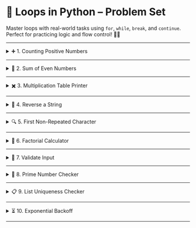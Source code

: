# 🔁 Loops in Python – Problem Set

Master loops with real-world tasks using `for`, `while`, `break`, and `continue`. Perfect for practicing logic and flow control! 🧠🐍

---

<details>
<summary>➕ 1. Counting Positive Numbers</summary>

### 🧪 Problem:

Given a list of numbers, count how many are **positive** ➕

```python
numbers = [1, -2, 3, -4, 5, 6, -7, -8, 9, 10]
```

🧮 Count all values > 0

</details>

---

<details>
<summary>🔢 2. Sum of Even Numbers</summary>

### 🧪 Problem:

Calculate the **sum** of all even numbers up to a given number `n`.
🔄 Use a `for` loop to accumulate values divisible by 2.

</details>

---

<details>
<summary>✖️ 3. Multiplication Table Printer</summary>

### 🧪 Problem:

Print the multiplication table for a number (e.g. 7) from 1 to 10
⏩ But **skip** the 5th iteration using `continue`.

</details>

---

<details>
<summary>🔁 4. Reverse a String</summary>

### 🧪 Problem:

Reverse a string using a loop (no slicing!)
🔁 Iterate from the back to the front, character by character.

</details>

---

<details>
<summary>🔍 5. First Non-Repeated Character</summary>

### 🧪 Problem:

Given a string, find the **first non-repeating** character.
👀 Traverse and compare each character's frequency.

</details>

---

<details>
<summary>🧮 6. Factorial Calculator</summary>

### 🧪 Problem:

Compute the factorial of a number using a `while` loop.
📈 Multiply numbers from `n` down to 1.

</details>

---

<details>
<summary>🔄 7. Validate Input</summary>

### 🧪 Problem:

Keep prompting the user until they enter a number between **1 and 10** 🧍‍♂️🧍‍♀️
🎯 Use a loop with condition and break.

</details>

---

<details>
<summary>🔢 8. Prime Number Checker</summary>

### 🧪 Problem:

Check if a number is **prime** (only divisible by 1 and itself).
🚫 Use a loop to check divisibility from 2 to n-1.

</details>

---

<details>
<summary>📋 9. List Uniqueness Checker</summary>

### 🧪 Problem:

Check if all elements in a list are unique 🧠
📛 If a **duplicate** is found, stop and print it.

```python
items = ["apple", "banana", "orange", "apple", "mango"]
```

</details>

---

<details>
<summary>⏳ 10. Exponential Backoff</summary>

### 🧪 Problem:

Implement an **exponential backoff** strategy:
🕒 Start at 1 second, double each time (1 → 2 → 4...),
🚫 Stop after 5 retries.

</details>

---

